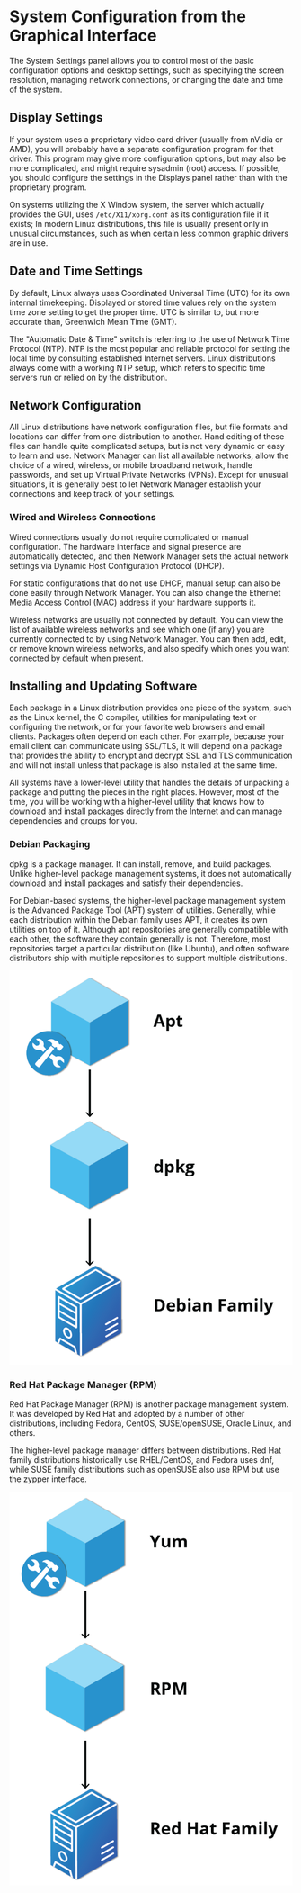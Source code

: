 # System Configuration from the Graphical Interface

The System Settings panel allows you to control most of the basic configuration options and desktop settings, such as specifying the screen resolution, managing network connections, or changing the date and time of the system.

## Display Settings
If your system uses a proprietary video card driver (usually from nVidia or AMD), you will probably have a separate configuration program for that driver. This program may give more configuration options, but may also be more complicated, and might require sysadmin (root) access. If possible, you should configure the settings in the Displays panel rather than with the proprietary program.

On systems utilizing the X Window system, the server which actually provides the GUI, uses `/etc/X11/xorg.conf` as its configuration file if it exists; In modern Linux distributions, this file is usually present only in unusual circumstances, such as when certain less common graphic drivers are in use.

## Date and Time Settings
By default, Linux always uses Coordinated Universal Time (UTC) for its own internal timekeeping. Displayed or stored time values rely on the system time zone setting to get the proper time. UTC is similar to, but more accurate than, Greenwich Mean Time (GMT).

The "Automatic Date & Time" switch is referring to the use of Network Time Protocol (NTP). NTP is the most popular and reliable protocol for setting the local time by consulting established Internet servers. Linux distributions always come with a working NTP setup, which refers to specific time servers run or relied on by the distribution.

## Network Configuration
All Linux distributions have network configuration files, but file formats and locations can differ from one distribution to another. Hand editing of these files can handle quite complicated setups, but is not very dynamic or easy to learn and use. Network Manager can list all available networks, allow the choice of a wired, wireless, or mobile broadband network, handle passwords, and set up Virtual Private Networks (VPNs). Except for unusual situations, it is generally best to let Network Manager establish your connections and keep track of your settings.

### Wired and Wireless Connections
Wired connections usually do not require complicated or manual configuration. The hardware interface and signal presence are automatically detected, and then Network Manager sets the actual network settings via Dynamic Host Configuration Protocol (DHCP).

For static configurations that do not use DHCP, manual setup can also be done easily through Network Manager. You can also change the Ethernet Media Access Control (MAC) address if your hardware supports it.

Wireless networks are usually not connected by default. You can view the list of available wireless networks and see which one (if any) you are currently connected to by using Network Manager. You can then add, edit, or remove known wireless networks, and also specify which ones you want connected by default when present.

## Installing and Updating Software
Each package in a Linux distribution provides one piece of the system, such as the Linux kernel, the C compiler, utilities for manipulating text or configuring the network, or for your favorite web browsers and email clients. Packages often depend on each other. For example, because your email client can communicate using SSL/TLS, it will depend on a package that provides the ability to encrypt and decrypt SSL and TLS communication and will not install unless that package is also installed at the same time.

All systems have a lower-level utility that handles the details of unpacking a package and putting the pieces in the right places. However, most of the time, you will be working with a higher-level utility that knows how to download and install packages directly from the Internet and can manage dependencies and groups for you.

### Debian Packaging
dpkg is a package manager. It can install, remove, and build packages. Unlike higher-level package management systems, it does not automatically download and install packages and satisfy their dependencies.

For Debian-based systems, the higher-level package management system is the Advanced Package Tool (APT) system of utilities. Generally, while each distribution within the Debian family uses APT, it creates its own utilities on top of it. Although apt repositories are generally compatible with each other, the software they contain generally is not. Therefore, most repositories target a particular distribution (like Ubuntu), and often software distributors ship with multiple repositories to support multiple distributions. 

![](images/5.3.1.png)

### Red Hat Package Manager (RPM)
Red Hat Package Manager (RPM) is another package management system. It was developed by Red Hat and adopted by a number of other distributions, including Fedora, CentOS, SUSE/openSUSE, Oracle Linux, and others.

The higher-level package manager differs between distributions. Red Hat family distributions historically use RHEL/CentOS, and Fedora uses dnf, while SUSE family distributions such as openSUSE also use RPM but use the zypper interface.

![](images/5.3.2.png)
